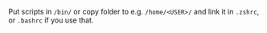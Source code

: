 Put scripts in `/bin/` or copy folder to e.g. `/home/<USER>/` and link it in `.zshrc`, or `.bashrc` if you use that.